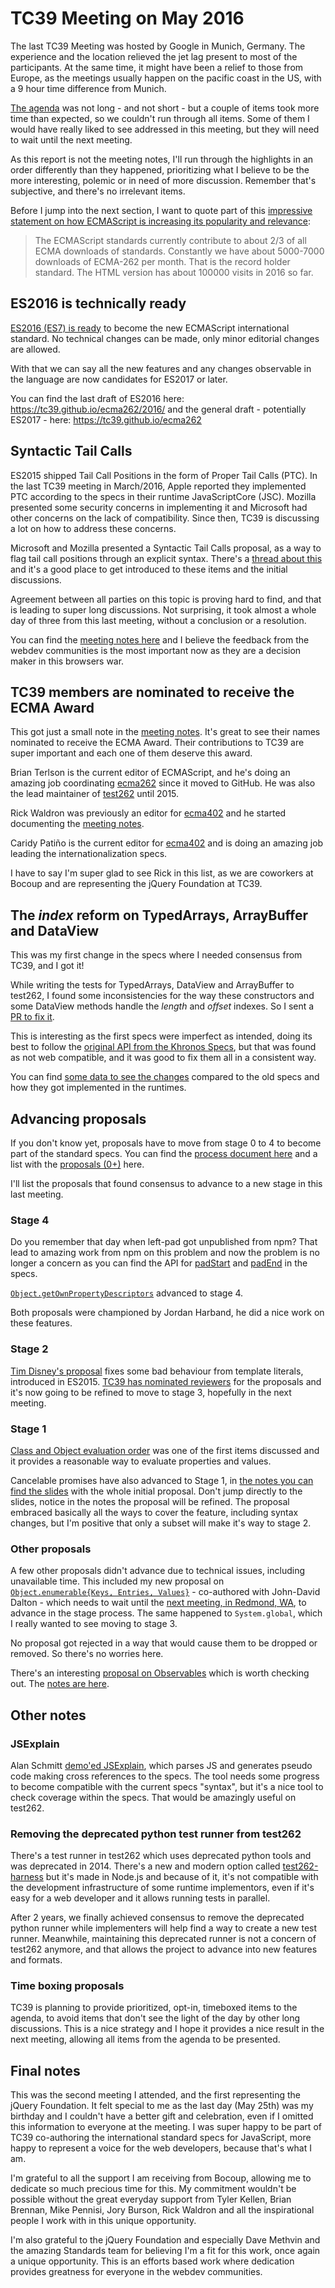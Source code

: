 # TC39 Meeting on May 2016

The last TC39 Meeting was hosted by Google in Munich, Germany. The experience and the location relieved the jet lag present to most of the participants. At the same time, it might have been a relief to those from Europe, as the meetings usually happen on the pacific coast in the US, with a 9 hour time difference from Munich.

[The agenda](https://github.com/tc39/agendas/blob/master/2016/05.md) was not long - and not short - but a couple of items took more time than expected, so we couldn't run through all items. Some of them I would have really liked to see addressed in this meeting, but they will need to wait until the next meeting.

As this report is not the meeting notes, I'll run through the highlights in an order differently than they happened, prioritizing what I believe to be the more interesting, polemic or in need of more discussion. Remember that's subjective, and there's no irrelevant items.

Before I jump into the next section, I want to quote part of this [impressive statement on how ECMAScript is increasing its popularity and relevance](https://github.com/tc39/tc39-notes/blob/master/es7/2016-05/may-23.md#updates-from-istvan):

> The ECMAScript standards currently contribute to about 2/3 of all ECMA downloads of standards. Constantly we have about 5000-7000 downloads of ECMA-262 per month. That is the record holder standard. The HTML version has about 100000 visits in 2016 so far.

## ES2016 is technically ready

[ES2016 (ES7) is ready](https://github.com/tc39/tc39-notes/blob/master/es7/2016-05/may-23.md#updates-from-istvan) to become the new ECMAScript international standard. No technical changes can be made, only minor editorial changes are allowed.

With that we can say all the new features and any changes observable in the language are now candidates for ES2017 or later.

You can find the last draft of ES2016 here: https://tc39.github.io/ecma262/2016/ and the general draft - potentially ES2017 - here: https://tc39.github.io/ecma262

## Syntactic Tail Calls

ES2015 shipped Tail Call Positions in the form of Proper Tail Calls (PTC). In the last TC39 meeting in March/2016, Apple reported they implemented PTC according to the specs in their runtime JavaScriptCore (JSC). Mozilla presented some security concerns in implementing it and Microsoft had other concerns on the lack of compatibility. Since then, TC39 is discussing a lot on how to address these concerns.

Microsoft and Mozilla presented a Syntactic Tail Calls proposal, as a way to flag tail call positions through an explicit syntax. There's a [thread about this](https://github.com/jquery-foundation/standards/issues/30) and it's a good place to get introduced to these items and the initial discussions.

Agreement between all parties on this topic is proving hard to find, and that is leading to super long discussions. Not surprising, it took almost a whole day of three from this last meeting, without a conclusion or a resolution.

You can find the [meeting notes here](https://github.com/tc39/tc39-notes/blob/master/es7/2016-05/may-24.md#syntactic-tail-calls-bt) and I believe the feedback from the webdev communities is the most important now as they are a decision maker in this browsers war.

## TC39 members are nominated to receive the ECMA Award

This got just a small note in the [meeting notes](https://github.com/tc39/tc39-notes/blob/master/es7/2016-05/may-23.md#updates-from-istvan). It's great to see their names nominated to receive the ECMA Award. Their contributions to TC39 are super important and each one of them deserve this award.

Brian Terlson is the current editor of ECMAScript, and he's doing an amazing job coordinating [ecma262](http://github.com/tc39/ecma262/) since it moved to GitHub. He was also the lead maintainer of [test262](https://github.com/tc39/test262) until 2015.

Rick Waldron was previously an editor for [ecma402](https://github.com/tc39/ecma402) and he started documenting the [meeting notes](https://github.com/rwaldron/tc39-notes/).

Caridy Patiño is the current editor for [ecma402](https://github.com/tc39/ecma402) and is doing an amazing job leading the internationalization specs.

I have to say I'm super glad to see Rick in this list, as we are coworkers at Bocoup and are representing the jQuery Foundation at TC39.

## The _index_ reform on TypedArrays, ArrayBuffer and DataView

This was my first change in the specs where I needed consensus from TC39, and I got it!

While writing the tests for TypedArrays, DataView and ArrayBuffer to test262, I found some inconsistencies for the way these constructors and some DataView methods handle the _length_ and _offset_ indexes. So I sent a [PR to fix it](https://github.com/tc39/ecma262/pull/410).

This is interesting as the first specs were imperfect as intended, doing its best to follow the [original API from the Khronos Specs](https://www.khronos.org/registry/typedarray/specs/latest/), but that was found as not web compatible, and it was good to fix them all in a consistent way.

You can find [some data to see the changes](https://github.com/tc39/ecma262/pull/410#issuecomment-208589878) compared to the old specs and how they got implemented in the runtimes.

## Advancing proposals

If you don't know yet, proposals have to move from stage 0 to 4 to become part of the standard specs. You can find the [process document here](https://tc39.github.io/process-document/) and a list with the [proposals (0+)](https://github.com/tc39/proposals) here.

I'll list the proposals that found consensus to advance to a new stage in this last meeting.

### Stage 4

Do you remember that day when left-pad got unpublished from npm? That lead to amazing work from npm on this problem and now the problem is no longer a concern as you can find the API for [padStart](https://tc39.github.io/ecma262/#sec-string.prototype.padStart) and [padEnd](https://tc39.github.io/ecma262/#sec-string.prototype.padend) in the specs.

[`Object.getOwnPropertyDescriptors`](https://tc39.github.io/ecma262/#sec-object.getownpropertydescriptors) advanced to stage 4.

Both proposals were championed by Jordan Harband, he did a nice work on these features.

### Stage 2

[Tim Disney's proposal](http://disnetdev.com/template-literal-revision/) fixes some bad behaviour from template literals, introduced in ES2015. [TC39 has nominated reviewers](https://github.com/tc39/tc39-notes/blob/master/es7/2016-05/may-25.md#template-literals-httpslidescomdisnettemplate-literal-problems-7-td) for the proposals and it's now going to be refined to move to stage 3, hopefully in the next meeting.

### Stage 1

[Class and Object evaluation order](https://onedrive.live.com/view.aspx?resid=A7BBCE1FC8EE16DB!442046&app=PowerPoint&authkey=!AEeXmhZASk50KjA) was one of the first items discussed and it provides a reasonable way to evaluate properties and values.

Cancelable promises have also advanced to Stage 1, in [the notes you can find the slides](https://github.com/tc39/tc39-notes/blob/master/es7/2016-05/may-25.md#cancelable-promises-dd) with the whole initial proposal. Don't jump directly to the slides, notice in the notes the proposal will be refined. The proposal embraced basically all the ways to cover the feature, including syntax changes, but I'm positive that only a subset will make it's way to stage 2.

### Other proposals

A few other proposals didn't advance due to technical issues, including unavailable time. This included my new proposal on [`Object.enumerable{Keys, Entries, Values}`](https://github.com/leobalter/object-enumerables) - co-authored with John-David Dalton - which needs to wait until the [next meeting, in Redmond, WA](https://github.com/tc39/agendas/blob/master/2016/05.md), to advance in the stage process. The same happened to `System.global`, which I really wanted to see moving to stage 3.

No proposal got rejected in a way that would cause them to be dropped or removed. So there's no worries here.

There's an interesting [proposal on Observables](https://github.com/zenparsing/es-observable) which is worth checking out. The [notes are here](https://github.com/tc39/tc39-notes/blob/master/es7/2016-05/may-25.md#observables-jh).

## Other notes

### JSExplain

Alan Schmitt [demo'ed JSExplain](http://ajacs.inria.fr/jsexplain/driver.html), which parses JS and generates pseudo code making cross references to the specs. The tool needs some progress to become compatible with the current specs "syntax", but it's a nice tool to check coverage within the specs. That would be amazingly useful on test262.

### Removing the deprecated python test runner from test262

There's a test runner in test262 which uses deprecated python tools and was deprecated in 2014. There's a new and modern option called [test262-harness](https://github.com/bterlson/test262-harness) but it's made in Node.js and because of it, it's not compatible with the development infrastructure of some runtime implementors, even if it's easy for a web developer and it allows running tests in parallel.

After 2 years, we finally achieved consensus to remove the deprecated python runner while implementers will help find a way to create a new test runner. Meanwhile, maintaining this deprecated runner is not a concern of test262 anymore, and that allows the project to advance into new features and formats.

### Time boxing proposals

TC39 is planning to provide prioritized, opt-in, timeboxed items to the agenda, to avoid items that don't see the light of the day by other long discussions. This is a nice strategy and I hope it provides a nice result in the next meeting, allowing all items from the agenda to be presented.

## Final notes

This was the second meeting I attended, and the first representing the jQuery Foundation. It felt special to me as the last day (May 25th) was my birthday and I couldn't have a better gift and celebration, even if I omitted this information to everyone at the meeting. I was super happy to be part of TC39 co-authoring the international standard specs for JavaScript, more happy to represent a voice for the web developers, because that's what I am.

I'm grateful to all the support I am receiving from Bocoup, allowing me to dedicate so much precious time for this. My commitment wouldn't be possible without the great everyday support from Tyler Kellen, Brian Brennan, Mike Pennisi, Jory Burson, Rick Waldron and all the inspirational people I work with in this unique opportunity.

I'm also grateful to the jQuery Foundation and especially Dave Methvin and the amazing Standards team for believing I'm a fit for this work, once again a unique opportunity. This is an efforts based work where dedication provides greatness for everyone in the webdev communities.
